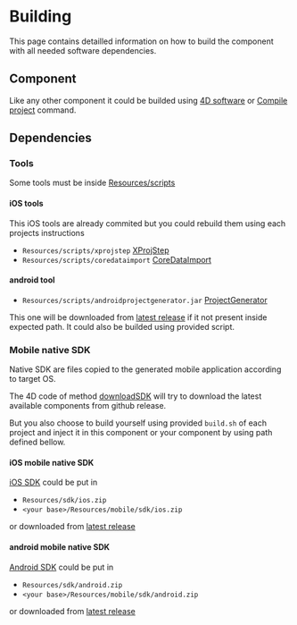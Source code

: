 # Building

This page contains detailled information on how to build the component with all needed software dependencies.

## Component

Like any other component it could be builded using [4D software](https://doc4d.github.io/docs/fr/Project/compiler/) or [Compile project](https://doc.4d.com/4Dv19/4D/19.6/Compile-project.301-6269659.en.html) command.

## Dependencies

### Tools

Some tools must be inside [Resources/scripts](../Resources/scripts)

#### iOS tools

This iOS tools are already commited but you could rebuild them using each projects instructions

- `Resources/scripts/xprojstep` [XProjStep](https://github.com/4d/ios-XProjStep#build)
- `Resources/scripts/coredataimport` [CoreDataImport](https://github.com/4d/ios-CoreDataImport#build)

#### android tool

- `Resources/scripts/androidprojectgenerator.jar` [ProjectGenerator](https://github.com/4d/android-ProjectGenerator#build)

This one will be downloaded from [latest release](https://github.com/4d/android-ProjectGenerator/releases) if it not present inside expected path. It could also be builded using provided script.

### Mobile native SDK

Native SDK are files copied to the generated mobile application according to target OS.

The 4D code of method [downloadSDK](../Project/Sources/Methods/downloadSDK.4dm) will try to download the latest available components from github release.

But you also choose to build yourself using provided `build.sh` of each project and inject it in this component or your component by using path defined bellow.

#### iOS mobile native SDK

[iOS SDK](https://github.com/4d/ios-sdk#build) could be put in

- `Resources/sdk/ios.zip`
- `<your base>/Resources/mobile/sdk/ios.zip`

or downloaded from [latest release](https://github.com/4d/ios-sdk/releases/latest)

#### android mobile native SDK

[Android SDK](https://github.com/4d/android-sdk#build) could be put in

- `Resources/sdk/android.zip`
- `<your base>/Resources/mobile/sdk/android.zip`

or downloaded from [latest release](https://github.com/4d/android-sdk/releases/latest)
